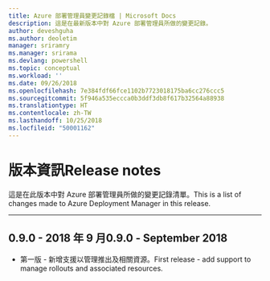 ```yaml
---
title: Azure 部署管理員變更記錄檔 | Microsoft Docs
description: 這是在最新版本中對 Azure 部署管理員所做的變更記錄。
author: deveshguha
ms.author: deoletim
manager: sriramry
ms.manager: srirama
ms.devlang: powershell
ms.topic: conceptual
ms.workload: ''
ms.date: 09/26/2018
ms.openlocfilehash: 7e384fdf66fce1102b7723018175ba6cc276ccc5
ms.sourcegitcommit: 5f946a535eccca0b3ddf3db8f617b32564a88938
ms.translationtype: HT
ms.contentlocale: zh-TW
ms.lasthandoff: 10/25/2018
ms.locfileid: "50001162"
---
```

# <a name="release-notes"></a><span data-ttu-id="38c4e-103">版本資訊</span><span class="sxs-lookup"><span data-stu-id="38c4e-103">Release notes</span></span>

<span data-ttu-id="38c4e-104">這是在此版本中對 Azure 部署管理員所做的變更記錄清單。</span><span class="sxs-lookup"><span data-stu-id="38c4e-104">This is a list of changes made to Azure Deployment Manager in this release.</span></span>

---
## <a name="090---september-2018"></a><span data-ttu-id="38c4e-105">0.9.0 - 2018 年 9 月</span><span class="sxs-lookup"><span data-stu-id="38c4e-105">0.9.0 - September 2018</span></span>
* <span data-ttu-id="38c4e-106">第一版 - 新增支援以管理推出及相關資源。</span><span class="sxs-lookup"><span data-stu-id="38c4e-106">First release - add support to manage rollouts and associated resources.</span></span>